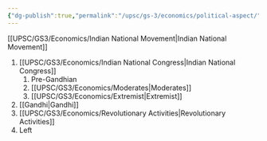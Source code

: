 ```yaml
---
{"dg-publish":true,"permalink":"/upsc/gs-3/economics/political-aspect/","dgHomeLink":true,"dgPassFrontmatter":false}
---
```


[[UPSC/GS3/Economics/Indian National Movement|Indian National Movement]]
1. [[UPSC/GS3/Economics/Indian National Congress|Indian National Congress]]
	1. Pre-Gandhian 
	2. [[UPSC/GS3/Economics/Moderates|Moderates]]
	3. [[UPSC/GS3/Economics/Extremist|Extremist]] 
2. [[Gandhi|Gandhi]]
3. [[UPSC/GS3/Economics/Revolutionary  Activities|Revolutionary  Activities]]
4. Left 